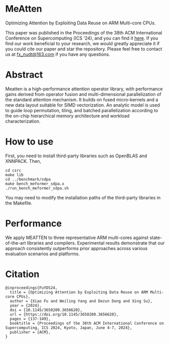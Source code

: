 # MeAtten
Optimizing Attention by Exploiting Data Reuse on ARM Multi-core CPUs.<br>

This paper was published in the Proceedings of the 38th ACM International Conference on Supercomputing (ICS '24), and you can find it [here](https://dl.acm.org/doi/10.1145/3650200.3656620). If you find our work beneficial to your research, we would greatly appreciate it if you could cite our paper and star the repository. Please feel free to contact us at fx_nudt@163.com if you have any questions.

# Abstract
Meatten is a high-performance attention operator library, with performance gains derived from operator fusion and multi-dimensional parallelization of the standard attention mechanism. It builds on fused micro-kernels and a new data layout suitable for SIMD vectorization. An analytic model is used to guide loop permutation, tiling, and batched parallelization according to the on-chip hierarchical memory architecture and workload characterization. 

# How to use
First, you need to install third-party libraries such as OpenBLAS and XNNPACK. Then,

```
cd csrc
make lib
cd ../benchmark/sdpa
make bench_meformer_sdpa.x
./run_bench_meformer_sdpa.sh
```

You may need to modify the installation paths of the third-party libraries in the Makefile.

# Performance

We apply MEATTEN to three representative ARM multi-cores against state-of-the-art libraries and compilers. Experimental results demonstrate that our approach consistently outperforms prior approaches across various evaluation scenarios and platforms.

# Citation
```
@inproceedings{FuYDS24,
  title = {Optimizing Attention by Exploiting Data Reuse on ARM Multi-core CPUs},
  author = {Xiao Fu and Weiling Yang and Dezun Dong and Xing Su},
  year = {2024},
  doi = {10.1145/3650200.3656620},
  url = {https://doi.org/10.1145/3650200.3656620},
  pages = {137-149},
  booktitle = {Proceedings of the 38th ACM International Conference on Supercomputing, ICS 2024, Kyoto, Japan, June 4-7, 2024},
  publisher = {ACM},
}
```
